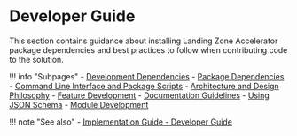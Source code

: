 # Developer Guide

This section contains guidance about installing Landing Zone Accelerator package dependencies and best practices to follow when contributing code to the solution.

!!! info "Subpages"
    - [Development Dependencies](./dependencies.md)
    - [Package Dependencies](./package-dependencies.generated.md)
    - [Command Line Interface and Package Scripts](./scripts.md)
    - [Architecture and Design Philosophy](./design.md)
    - [Feature Development](./features.md)
    - [Documentation Guidelines](./doc-guidelines.md)
    - [Using JSON Schema](./json-schema.md)
    - [Module Development](./module-development/index.md)

!!! note "See also"
    - [Implementation Guide - Developer Guide](https://docs.aws.amazon.com/solutions/latest/landing-zone-accelerator-on-aws/developer-guide.html)
